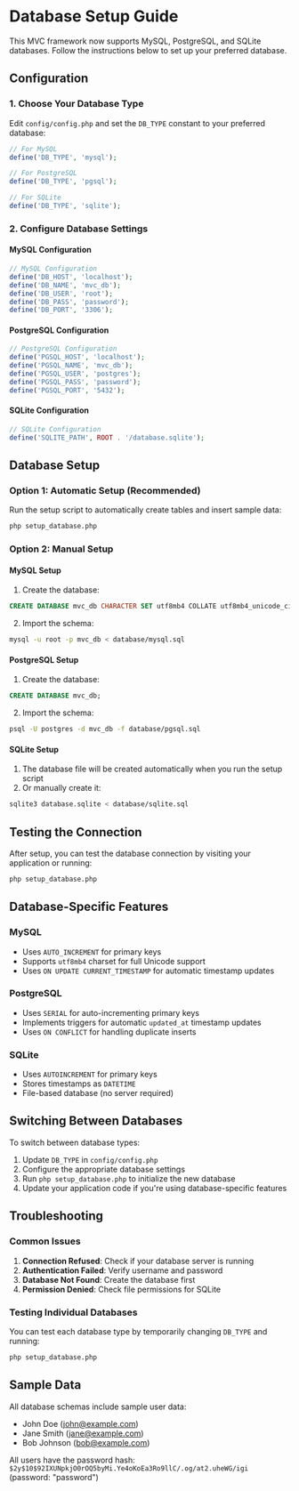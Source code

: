 # Database Setup Guide

This MVC framework now supports MySQL, PostgreSQL, and SQLite databases. Follow the instructions below to set up your preferred database.

## Configuration

### 1. Choose Your Database Type

Edit `config/config.php` and set the `DB_TYPE` constant to your preferred database:

```php
// For MySQL
define('DB_TYPE', 'mysql');

// For PostgreSQL  
define('DB_TYPE', 'pgsql');

// For SQLite
define('DB_TYPE', 'sqlite');
```

### 2. Configure Database Settings

#### MySQL Configuration
```php
// MySQL Configuration
define('DB_HOST', 'localhost');
define('DB_NAME', 'mvc_db');
define('DB_USER', 'root');
define('DB_PASS', 'password');
define('DB_PORT', '3306');
```

#### PostgreSQL Configuration
```php
// PostgreSQL Configuration
define('PGSQL_HOST', 'localhost');
define('PGSQL_NAME', 'mvc_db');
define('PGSQL_USER', 'postgres');
define('PGSQL_PASS', 'password');
define('PGSQL_PORT', '5432');
```

#### SQLite Configuration
```php
// SQLite Configuration
define('SQLITE_PATH', ROOT . '/database.sqlite');
```

## Database Setup

### Option 1: Automatic Setup (Recommended)

Run the setup script to automatically create tables and insert sample data:

```bash
php setup_database.php
```

### Option 2: Manual Setup

#### MySQL Setup
1. Create the database:
```sql
CREATE DATABASE mvc_db CHARACTER SET utf8mb4 COLLATE utf8mb4_unicode_ci;
```

2. Import the schema:
```bash
mysql -u root -p mvc_db < database/mysql.sql
```

#### PostgreSQL Setup
1. Create the database:
```sql
CREATE DATABASE mvc_db;
```

2. Import the schema:
```bash
psql -U postgres -d mvc_db -f database/pgsql.sql
```

#### SQLite Setup
1. The database file will be created automatically when you run the setup script
2. Or manually create it:
```bash
sqlite3 database.sqlite < database/sqlite.sql
```

## Testing the Connection

After setup, you can test the database connection by visiting your application or running:

```bash
php setup_database.php
```

## Database-Specific Features

### MySQL
- Uses `AUTO_INCREMENT` for primary keys
- Supports `utf8mb4` charset for full Unicode support
- Uses `ON UPDATE CURRENT_TIMESTAMP` for automatic timestamp updates

### PostgreSQL
- Uses `SERIAL` for auto-incrementing primary keys
- Implements triggers for automatic `updated_at` timestamp updates
- Uses `ON CONFLICT` for handling duplicate inserts

### SQLite
- Uses `AUTOINCREMENT` for primary keys
- Stores timestamps as `DATETIME`
- File-based database (no server required)

## Switching Between Databases

To switch between database types:

1. Update `DB_TYPE` in `config/config.php`
2. Configure the appropriate database settings
3. Run `php setup_database.php` to initialize the new database
4. Update your application code if you're using database-specific features

## Troubleshooting

### Common Issues

1. **Connection Refused**: Check if your database server is running
2. **Authentication Failed**: Verify username and password
3. **Database Not Found**: Create the database first
4. **Permission Denied**: Check file permissions for SQLite

### Testing Individual Databases

You can test each database type by temporarily changing `DB_TYPE` and running:

```bash
php setup_database.php
```

## Sample Data

All database schemas include sample user data:
- John Doe (john@example.com)
- Jane Smith (jane@example.com)  
- Bob Johnson (bob@example.com)

All users have the password hash: `$2y$10$92IXUNpkjO0rOQ5byMi.Ye4oKoEa3Ro9llC/.og/at2.uheWG/igi` (password: "password") 
